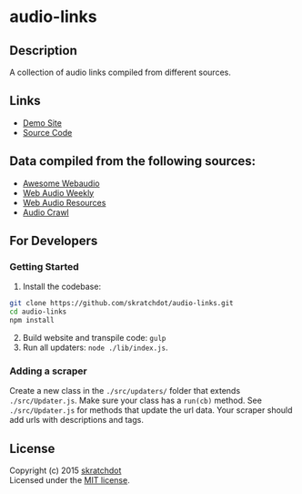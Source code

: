 # audio-links


## Description

A collection of audio links compiled from different sources.


## Links

- [Demo Site](http://projects.skratchdot.com/audio-links/)
- [Source Code](https://github.com/skratchdot/audio-links/)

## Data compiled from the following sources:

- [Awesome Webaudio](https://github.com/notthetup/awesome-webaudio)
- [Web Audio Weekly](http://blog.chrislowis.co.uk/waw.html)
- [Web Audio Resources](https://github.com/alemangui/web-audio-resources)
- [Audio Crawl](http://audiocrawl.co/)


## For Developers


### Getting Started

1. Install the codebase:
```bash
git clone https://github.com/skratchdot/audio-links.git
cd audio-links
npm install
```
2. Build website and transpile code: `gulp`
3. Run all updaters: `node ./lib/index.js`.

### Adding a scraper

Create a new class in the `./src/updaters/` folder that
extends `./src/Updater.js`.  Make sure your class has a `run(cb)` method.
See `./src/Updater.js` for methods that update the url data.  Your scraper
should add urls with descriptions and tags.


## License
Copyright (c) 2015 [skratchdot](http://skratchdot.com/)  
Licensed under the [MIT license](LICENSE-MIT).
